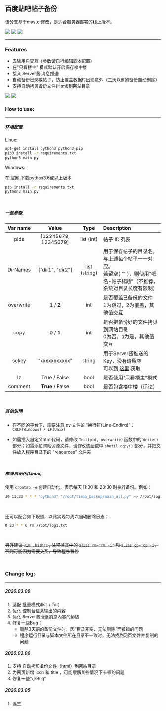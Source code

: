 ## 百度贴吧帖子备份

该分支基于master修改，是适合服务器部署的线上版本。

<p align="left">
<img src="https://img.shields.io/badge/Python-3.x-brightgreen?style=flat-square">
<img src="https://img.shields.io/github/license/hui-shao/TiebaBackup?color=orange&style=flat-square">
<img src="https://img.shields.io/badge/Platform-Windows%20%20%7C%20Linux-blue.svg?longCache=true&style=flat-square">
</p>


---

### Features

- 去除用户交互（参数请自行编辑脚本配置）
- 在"只看楼主" 模式默认开启保存楼中楼
- 接入 Server酱 消息推送
- 自动备份已爬取帖子，防止覆盖数据时出现意外（三天以前的备份自动删除）
- 支持自动拷贝备份文件(Html)到网站目录

![](https://github.com/hui-shao/TiebaBackup/blob/online/demo.png)
![](https://github.com/hui-shao/TiebaBackup/blob/online/wx.jpg)

### How to use:

<hr>

##### 环境配置

Linux:

```bash
apt-get install python3 python3-pip
pip3 install -r requirements.txt
python3 main.py
```

Windows:

在[ 官网 ](https://www.python.org/downloads/)下载python3.6或以上版本

```cmd
pip install -r requirements.txt
python3 main.py
```

<br>

##### 一些参数

| Var name       | Value                | Type          | Description                                |
|:------------:  |:--------------------:|:-------------:|:-------------------------------------------|
| pids           | [12345678, 12345679] | list (int)    | 帖子 ID 列表                                    |
| DirNames       | ["dir1", "dir2"]     | list (string) | 用于保存帖子的目录名，与上述每个帖子一一对应。<br>若留空( "" )，则使用"吧名-帖子标题"（不推荐，系统对目录长度有限制） |
| overwrite      | 1 / **2**            | int           | 是否覆盖已备份的文件<br>1为跳过，2为覆盖，其他值交互     |
| copy           | 0 / **1**            | int           | 是否把备份好的文件拷贝到网站目录<br>0为否，1为是，其他值交互   |
| sckey          | "xxxxxxxxxxx"        | string        | 用于Server酱推送的Key，没有请留空<br>可以到 [这里](http://sc.ftqq.com/3.version) 获取   |
| lz             | True / False         | bool          | 是否使用“只看楼主”模式 |
| comment        | **True** / False     | bool          | 是否包含楼中楼（评论） |

<br>

##### 其他说明

- 在不同的平台下，需要注意 py 文件的 “换行符(Line-Ending)”：`CRLF(Windows) / LF(Unix)`

- 如需插入自定义html代码，请修改 `Init(pid, overwrite)` 函数中的 `Write()` 部分；如需添加网站资源文件，请修改该函数中 `shutil.copy()` 部分，并把文件放入程序目录下的 "resources" 文件夹

<br>

##### 部署自动化(Linux)

使用 `crontab -e` 创建自动化，表示每天 11:30 和 23:30 时执行备份。例如：

```bash
30 11,23 * * * "python3" "/root/tieba_backup/main_all.py" >> /root/log1.txt 2>&1
```

<br>

还可以配合如下规则，以此实现每周六自动删除日志：

```bash
0 23 * * 6 rm /root/log1.txt
```

<br>

~~另外建议 `vim .bashrc` , 注释掉其中的 `alias rm='rm -i'` 和 `alias cp='cp -i`，否则可能因为需要交互，导致程序暂停~~

<br>

### Change log:

---

##### 2020.03.09

1. 适配 批量模式(list + for)
2. 优化 控制台信息输出的内容
3. 优化 Server酱推送消息内容的排版
4. 修复一些Bug：
    - 删除3天前的备份文件时，因“目录非空，无法删除”而报错的问题
    - 程序运行目录与脚本文件所在目录不一致时，无法找到网页文件并复制的问题

##### 2020.03.06

1. 支持 自动拷贝备份文件（html）到网站目录
2. 为网页新增 icon 和 title ，可能缓解某些情况下卡顿的问题
3. 修复一些"小Bug"

##### 2020.03.05

1. 诞生